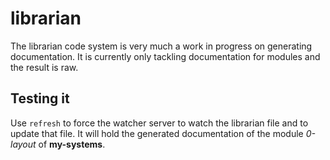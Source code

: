 librarian
=========

The librarian code system is very much a work in progress on generating documentation. It is currently only tackling documentation for modules and the result is raw.

Testing it
----------

Use <code>refresh</code> to force the watcher server to watch the librarian file and to update that file. It will hold the generated documentation of the module *0-layout* of **my-systems**.